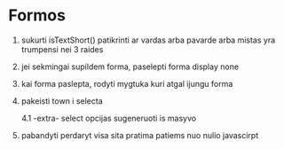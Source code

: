 # Formos

1.  sukurti isTextShort() patikrinti ar vardas arba pavarde arba mistas yra trumpensi nei 3 raides
2.  jei sekmingai supildem forma, paselepti forma display none
3.  kai forma paslepta, rodyti mygtuka kuri atgal ijungu forma
4.  pakeisti town i selecta

    4.1 -extra- select opcijas sugeneruoti is masyvo

5.  pabandyti perdaryt visa sita pratima patiems nuo nulio javascirpt
